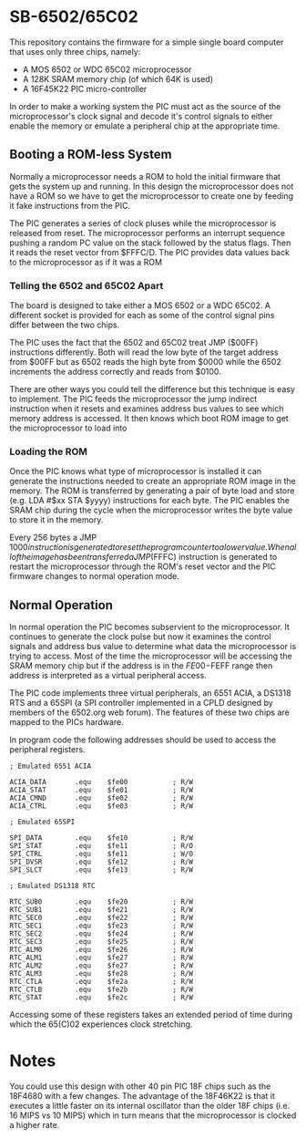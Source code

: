# SB-6502/65C02

This repository contains the firmware for a simple single board computer that
uses only three chips, namely:

- A MOS 6502 or WDC 65C02 microprocessor
- A 128K SRAM memory chip (of which 64K is used)
- A 16F45K22 PIC micro-controller

In order to make a working system the PIC must act as the source of the
microprocessor's clock signal and decode it's control signals to either enable
the memory or emulate a peripheral chip at the appropriate time.

## Booting a ROM-less System

Normally a microprocessor needs a ROM to hold the initial firmware that gets
the system up and running. In this design the microprocessor does not have a ROM so we
have to get the microprocessor to create one by feeding it fake instructions
from the PIC.

The PIC generates a series of clock pluses while the microprocessor is
released from reset. The microprocessor performs an interrupt sequence pushing
a random PC value on the stack followed by the status flags. Then it reads
the reset vector from $FFFC/D. The PIC provides data values back to the 
microprocessor as if it was a ROM

### Telling the 6502 and 65C02 Apart

The board is designed to take either a MOS 6502 or a WDC 65C02. A different
socket is provided for each as some of the control signal pins differ between
the two chips.

The PIC uses the fact that the 6502 and 65C02 treat JMP ($00FF) instructions
differently. Both will read the low byte of the target address from $00FF but
as 6502 reads the high byte from $0000 while the 6502 increments the address
correctly and reads from $0100.

There are other ways you could tell the difference but this technique is easy
to implement. The PIC feeds the microprocessor the jump indirect instruction
when it resets and examines address bus values to see which memory address is
accessed. It then knows which boot ROM image to get the microprocessor to load
into

### Loading the ROM

Once the PIC knows what type of microprocessor is installed it can generate
the instructions needed to create an appropriate ROM image in the memory. The ROM is
transferred by generating a pair of byte load and store (e.g. LDA #$xx STA $yyyy)
instructions for each byte. The PIC enables the SRAM chip during the cycle when
the microprocessor writes the byte value to store it in the memory.

Every 256 bytes a JMP $1000 instruction is generated to reset the program
counter to a lower value. When all of the image has been transferred a JMP ($FFFC)
instruction is generated to restart the microprocessor through the ROM's reset
vector and the PIC firmware changes to normal operation mode.

## Normal Operation

In normal operation the PIC becomes subservient to the microprocessor. It
continues to generate the clock pulse but now it examines the control signals
and address bus value to determine what data the microprocessor is trying to access.
Most of the time the microprocessor will be accessing the SRAM memory chip but
if the address is in the $FE00-$FEFF range then address is interpreted as a
virtual peripheral access.

The PIC code implements three virtual peripherals, an 6551 ACIA, a DS1318 RTS
and a 65SPI (a SPI controller implemented in a CPLD designed by members of the
6502.org web forum). The features of these two chips are mapped to the PICs
hardware.

In program code the following addresses should be used to access the peripheral
registers.

```
; Emulated 6551 ACIA

ACIA_DATA       .equ    $fe00           ; R/W
ACIA_STAT       .equ    $fe01           ; R/W
ACIA_CMND       .equ    $fe02           ; R/W
ACIA_CTRL       .equ    $fe03           ; R/W

; Emulated 65SPI

SPI_DATA        .equ    $fe10           ; R/W
SPI_STAT        .equ    $fe11           ; R/O
SPI_CTRL        .equ    $fe11           ; W/O
SPI_DVSR        .equ    $fe12           ; R/W
SPI_SLCT        .equ    $fe13           ; R/W

; Emulated DS1318 RTC

RTC_SUB0        .equ    $fe20           ; R/W
RTC_SUB1        .equ    $fe21           ; R/W
RTC_SEC0        .equ    $fe22           ; R/W
RTC_SEC1        .equ    $fe23           ; R/W
RTC_SEC2        .equ    $fe24           ; R/W
RTC_SEC3        .equ    $fe25           ; R/W
RTC_ALM0        .equ    $fe26           ; R/W
RTC_ALM1        .equ    $fe27           ; R/W
RTC_ALM2        .equ    $fe27           ; R/W
RTC_ALM3        .equ    $fe28           ; R/W
RTC_CTLA        .equ    $fe2a           ; R/W
RTC_CTLB        .equ    $fe2b           ; R/W
RTC_STAT        .equ    $fe2c           ; R/W
```

Accessing some of these registers takes an extended period of time during
which the 65(C)02 experiences clock stretching.

# Notes

You could use this design with other 40 pin PIC 18F chips such as the 18F4680 with
a few changes. The advantage of the 18F46K22 is that it executes a little faster on
its internal oscillator than the older 18F chips (i.e. 16 MIPS vs 10 MIPS) which
in turn means that the microprocessor is clocked a higher rate.